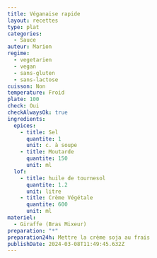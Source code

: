 ```yaml
---
title: Véganaise rapide
layout: recettes
type: plat
categories:
  - Sauce
auteur: Marion
regime:
  - vegetarien
  - vegan
  - sans-gluten
  - sans-lactose
cuisson: Non
temperature: Froid
plate: 100
check: Oui
checkAlwaysOk: true
ingredients:
  epices:
    - title: Sel
      quantite: 1
      unit: c. à soupe
    - title: Moutarde
      quantite: 150
      unit: ml
  lof:
    - title: huile de tournesol
      quantite: 1.2
      unit: litre
    - title: Crème Végétale
      quantite: 600
      unit: ml
materiel:
  - Giraffe (Bras Mixeur)
preparation: "*"
preparation24h: Mettre la crème soja au frais
publishDate: 2024-03-08T11:49:45.632Z
---
```

